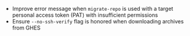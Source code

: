 * Improve error message when `migrate-repo` is used with a target personal access token (PAT) with insufficient permissions
* Ensure `--no-ssh-verify` flag is honored when downloading archives from GHES
